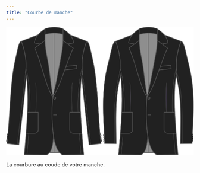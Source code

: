 ```yaml
---
title: "Courbe de manche"
---
```


![Courbe de manche](sleevebend.svg)

La courbure au coude de votre manche.




